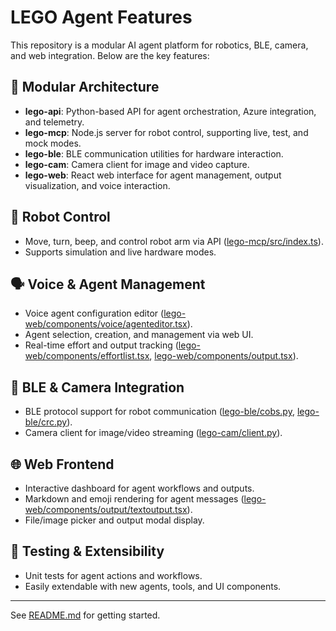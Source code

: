 # LEGO Agent Features

This repository is a modular AI agent platform for robotics, BLE, camera, and web integration. Below are the key features:

## 🧩 Modular Architecture

- **lego-api**: Python-based API for agent orchestration, Azure integration, and telemetry.
- **lego-mcp**: Node.js server for robot control, supporting live, test, and mock modes.
- **lego-ble**: BLE communication utilities for hardware interaction.
- **lego-cam**: Camera client for image and video capture.
- **lego-web**: React web interface for agent management, output visualization, and voice interaction.

## 🤖 Robot Control

- Move, turn, beep, and control robot arm via API ([lego-mcp/src/index.ts](lego-mcp/src/index.ts)).
- Supports simulation and live hardware modes.

## 🗣️ Voice & Agent Management

- Voice agent configuration editor ([lego-web/components/voice/agenteditor.tsx](lego-web/components/voice/agenteditor.tsx)).
- Agent selection, creation, and management via web UI.
- Real-time effort and output tracking ([lego-web/components/effortlist.tsx](lego-web/components/effortlist.tsx), [lego-web/components/output.tsx](lego-web/components/output.tsx)).

## 📡 BLE & Camera Integration

- BLE protocol support for robot communication ([lego-ble/cobs.py](lego-ble/cobs.py), [lego-ble/crc.py](lego-ble/crc.py)).
- Camera client for image/video streaming ([lego-cam/client.py](lego-cam/client.py)).

## 🌐 Web Frontend

- Interactive dashboard for agent workflows and outputs.
- Markdown and emoji rendering for agent messages ([lego-web/components/output/textoutput.tsx](lego-web/components/output/textoutput.tsx)).
- File/image picker and output modal display.

## 🧪 Testing & Extensibility

- Unit tests for agent actions and workflows.
- Easily extendable with new agents, tools, and UI components.

---

See [README.md](README.md) for getting started.